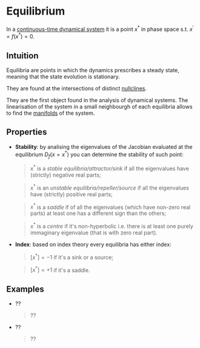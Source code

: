 # Equilibrium
In a [continuous-time dynamical system](ContinuousDynamicalSystem.md) it is a point $x^{ * }$ in phase space s.t. $x^{'}=f(x^{ *  })=0$.

## Intuition
Equilibria are points in which the dynamics prescribes a steady state, meaning that the state evolution is stationary.

They are found at the intersections of distinct [nullclines](Nullcline.md).

They are the first object found in the analysis of dynamical systems. The linearisation of the system in a small neighbourgh of each equilibria allows to find the [manifolds](Manifold.md) of the system.

## Properties
* __Stability__: by analising the eigenvalues of the Jacobian evaluated at the equilibrium $D_{f}(x=x^{ * })$ you can determine the stability of such point: 
  > $x^{ * }$ is a _stable equilibria/attractor/sink_ if all the eigenvalues have (strictly) negative real parts;

  > $x^{ * }$ is an _unstable equilibria/repeller/source_ if all the eigenvalues have (strictly) positive real parts;

  > $x^{ * }$ is a _saddle_ if of all the eigenvalues (which have non-zero real parts) at least one has a different sign than the others;

  > $x^{ * }$ is a _centre_ if it's non-hyperbolic i.e. there is at least one purely immaginary eigenvalue (that is with zero real part).

* __Index__: based on index theory every equilibria has either index: 
  > $[x^{ * }]=-1$ if it's a sink or a source;

  > $[x^{ * }]=+1$ if it's a saddle.

## Examples
* ??
  > ??
* ??
  > ??
